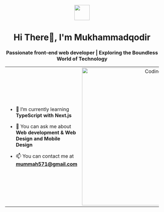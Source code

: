 <p align="center"><picture align="center"><img align="center" src = "https://github.com/7oSkaaa/7oSkaaa/blob/main/Images/about_me.gif?raw=true" width = 50px></picture></p>
<h1 align="center">Hi There👋, I'm Mukhammadqodir </h1>
<h3 align="center">Passionate front-end web developer | Exploring the Boundless World of Technology</h3>

<table align="center">
<tr border="none">
<td width="50%" align="left">
  
- 🌱 I’m currently learning **TypeScript with Next.js**

- 💬 You can ask me about **Web development & Web Design and Mobile Design**

- 📫 You can contact me at **mummah571@gmail.com**
</td>

<td width="50%" align="center">
   <img align="center" alt="Coding" width="450" src="https://repository-images.githubusercontent.com/588181932/e36ec678-7984-4cdd-8e4c-a3932772ff8e">
  </td>
</tr>
</table>

